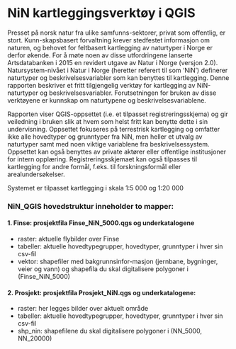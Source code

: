 ﻿# NiN kartleggingsverktøy i QGIS

Presset på norsk natur fra ulike samfunns-sektorer, privat som offentlig, er stort. Kunn-skapsbasert forvaltning krever stedfestet informasjon om naturen, og behovet for feltbasert kartlegging av naturtyper i Norge er derfor økende. For å møte noen av disse utfordringene lanserte Artsdatabanken i 2015 en revidert utgave av Natur i Norge (versjon 2.0). Natursystem-nivået i Natur i Norge (heretter referert til som ‘NiN’) definerer naturtyper og beskrivelsesvariabler som kan benyttes til kartlegging. Denne rapporten beskriver et fritt tilgjengelig verktøy for kartlegging av NiN-naturtyper og beskrivelsesvariabler. Forutsetningen for bruken av disse verktøyene er kunnskap om naturtypene og beskrivelsesvariablene.

Rapporten viser QGIS-oppsettet (i.e. et tilpasset registreringsskjema) og gir veiledning i bruken slik at hvem som helst fritt kan benytte dette i sin undervisning. Oppsettet fokuseres på terrestrisk kartlegging og omfatter ikke alle hovedtyper og grunntyper fra NiN, men heller et utvalg av naturtyper samt med noen viktige variablene fra beskrivelsessystem. Oppsettet kan også benyttes av private aktører eller offentlige institusjoner for intern opplæring. Registreringsskjemaet kan også tilpasses til kartlegging for andre formål, f.eks. til forskningsformål eller arealundersøkelser. 

Systemet er tilpasset kartlegging i skala 1:5 000 og 1:20 000

### NiN_QGIS hovedstruktur inneholder to mapper:
 
#### 1.	Finse: prosjektfila Finse_NiN_5000.qgs og underkatalogene
* raster: aktuelle flybilder  over Finse
* tabeller: aktuelle hovedtypegrupper, hovedtyper, grunntyper i hver sin csv-fil
* vektor: shapefiler med bakgrunnsinfor-masjon (jernbane, bygninger, veier og vann) og shapefila du skal digitalisere polygoner i (Finse_NiN_5000)
#### 2.	Prosjekt: prosjektfila Prosjekt_NiN.qgs og underkatalogene:
*	raster: her legges bilder over aktuelt område
*	tabeller: aktuelle hovedtypegrupper, hovedtyper, grunntyper i hver sin csv-fil
*	shp_nin: shapefilene du skal digitalisere polygoner i (NN_5000, NN_20000)
